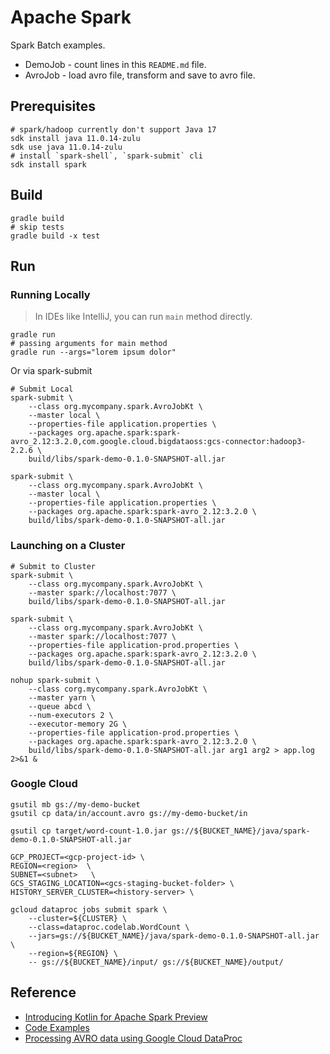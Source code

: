 # Apache Spark

Spark Batch examples.

* DemoJob - count lines in this `README.md` file.
* AvroJob - load avro file, transform and save to avro file.

## Prerequisites
```shell
# spark/hadoop currently don't support Java 17
sdk install java 11.0.14-zulu
sdk use java 11.0.14-zulu 
# install `spark-shell`, `spark-submit` cli
sdk install spark
```

## Build

```shell
gradle build
# skip tests
gradle build -x test
```

## Run

### Running Locally

> In IDEs like IntelliJ, you can run `main` method directly.

```shell
gradle run 
# passing arguments for main method
gradle run --args="lorem ipsum dolor"
```

Or via spark-submit

```shell
# Submit Local
spark-submit \
    --class org.mycompany.spark.AvroJobKt \
    --master local \
    --properties-file application.properties \
    --packages org.apache.spark:spark-avro_2.12:3.2.0,com.google.cloud.bigdataoss:gcs-connector:hadoop3-2.2.6 \
    build/libs/spark-demo-0.1.0-SNAPSHOT-all.jar

spark-submit \
    --class org.mycompany.spark.AvroJobKt \
    --master local \
    --properties-file application.properties \
    --packages org.apache.spark:spark-avro_2.12:3.2.0 \
    build/libs/spark-demo-0.1.0-SNAPSHOT-all.jar
```


### Launching on a Cluster

```shell
# Submit to Cluster
spark-submit \
    --class org.mycompany.spark.AvroJobKt \
    --master spark://localhost:7077 \
    build/libs/spark-demo-0.1.0-SNAPSHOT-all.jar

spark-submit \
    --class org.mycompany.spark.AvroJobKt \
    --master spark://localhost:7077 \
    --properties-file application-prod.properties \
    --packages org.apache.spark:spark-avro_2.12:3.2.0 \
    build/libs/spark-demo-0.1.0-SNAPSHOT-all.jar
    
nohup spark-submit \
    --class corg.mycompany.spark.AvroJobKt \
    --master yarn \
    --queue abcd \
    --num-executors 2 \
    --executor-memory 2G \
    --properties-file application-prod.properties \
    --packages org.apache.spark:spark-avro_2.12:3.2.0 \
    build/libs/spark-demo-0.1.0-SNAPSHOT-all.jar arg1 arg2 > app.log 2>&1 &
```
 
### Google Cloud

```shell
gsutil mb gs://my-demo-bucket
gsutil cp data/in/account.avro gs://my-demo-bucket/in

gsutil cp target/word-count-1.0.jar gs://${BUCKET_NAME}/java/spark-demo-0.1.0-SNAPSHOT-all.jar
```

```shell
GCP_PROJECT=<gcp-project-id> \
REGION=<region>  \
SUBNET=<subnet>   \
GCS_STAGING_LOCATION=<gcs-staging-bucket-folder> \
HISTORY_SERVER_CLUSTER=<history-server> \

gcloud dataproc jobs submit spark \
    --cluster=${CLUSTER} \
    --class=dataproc.codelab.WordCount \
    --jars=gs://${BUCKET_NAME}/java/spark-demo-0.1.0-SNAPSHOT-all.jar \
    --region=${REGION} \
    -- gs://${BUCKET_NAME}/input/ gs://${BUCKET_NAME}/output/
```

## Reference 
- [Introducing Kotlin for Apache Spark Preview](https://blog.jetbrains.com/kotlin/2020/08/introducing-kotlin-for-apache-spark-preview/)
- [Code Examples](https://github.com/JetBrains/kotlin-spark-api/tree/main/examples/src/main/kotlin/org/jetbrains/kotlinx/spark/examples)
- [Processing AVRO data using Google Cloud DataProc](https://sourabhsjain.medium.com/processing-avro-data-using-google-cloud-dataproc-86352e70e50d)